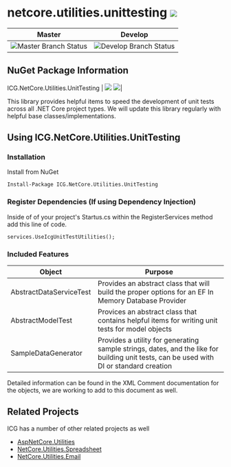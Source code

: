 # netcore.utilities.unittesting ![](https://img.shields.io/github/license/iowacomputergurus/netcore.utilities.unittesting.svg)
| Master | Develop |
| --- | --- |
| ![Master Branch Status](https://iowacomputergurus.visualstudio.com/ICG%20Open%20Source/_apis/build/status/NetCore%20Utilities%20UnitTesting?branchName=master) | ![Develop Branch Status](https://iowacomputergurus.visualstudio.com/ICG%20Open%20Source/_apis/build/status/NetCore%20Utilities%20UnitTesting?branchName=develop) |

## NuGet Package Information
ICG.NetCore.Utilities.UnitTesting | ![](https://img.shields.io/nuget/v/icg.netcore.utilities.unittesting.svg) ![](https://img.shields.io/nuget/dt/icg.netcore.utilities.unittesting.svg)|

This library provides helpful items to speed the development of unit tests across all .NET Core project types.  We will update this library regularly with helpful base classes/implementations.

## Using ICG.NetCore.Utilities.UnitTesting

### Installation

Install from NuGet

```
Install-Package ICG.NetCore.Utilities.UnitTesting
```
### Register Dependencies (If using Dependency Injection)

Inside of of your project's Startus.cs within the RegisterServices method add this line of code.

```
services.UseIcgUnitTestUtilities();
```

### Included Features

| Object | Purpose |
| ---- | --- |
| AbstractDataServiceTest | Provides an abstract class that will build the proper options for an EF In Memory Database Provider|
| AbstractModelTest | Provices an abstract class that contains helpful items for writing unit tests for model objects | 
| SampleDataGenerator | Provides a utility for generating sample strings, dates, and the like for building unit tests, can be used with DI or standard creation |

Detailed information can be found in the XML Comment documentation for the objects, we are working to add to this document as well.

## Related Projects

ICG has a number of other related projects as well

* [AspNetCore.Utilities](https://www.github.com/iowacomputergurus/aspnetcore.utilities)
* [NetCore.Utilities.Spreadsheet](https://www.github.com/iowacomputergurus/netcore.utilities.spreadsheet)
* [NetCore.Utilities.Email](https://www.github.com/iowacomputergurus/netcore.utilities.email)
